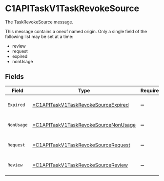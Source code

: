 # C1APITaskV1TaskRevokeSource

The TaskRevokeSource message.

This message contains a oneof named origin. Only a single field of the following list may be set at a time:
  - review
  - request
  - expired
  - nonUsage



## Fields

| Field                                                                                              | Type                                                                                               | Required                                                                                           | Description                                                                                        |
| -------------------------------------------------------------------------------------------------- | -------------------------------------------------------------------------------------------------- | -------------------------------------------------------------------------------------------------- | -------------------------------------------------------------------------------------------------- |
| `Expired`                                                                                          | [*C1APITaskV1TaskRevokeSourceExpired](../../models/shared/c1apitaskv1taskrevokesourceexpired.md)   | :heavy_minus_sign:                                                                                 | The TaskRevokeSourceExpired message.                                                               |
| `NonUsage`                                                                                         | [*C1APITaskV1TaskRevokeSourceNonUsage](../../models/shared/c1apitaskv1taskrevokesourcenonusage.md) | :heavy_minus_sign:                                                                                 | The TaskRevokeSourceNonUsage message.                                                              |
| `Request`                                                                                          | [*C1APITaskV1TaskRevokeSourceRequest](../../models/shared/c1apitaskv1taskrevokesourcerequest.md)   | :heavy_minus_sign:                                                                                 | The TaskRevokeSourceRequest message.                                                               |
| `Review`                                                                                           | [*C1APITaskV1TaskRevokeSourceReview](../../models/shared/c1apitaskv1taskrevokesourcereview.md)     | :heavy_minus_sign:                                                                                 | The TaskRevokeSourceReview message.                                                                |